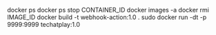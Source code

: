 docker ps
docker ps stop CONTAINER_ID
docker images -a
docker rmi IMAGE_ID
docker build -t webhook-action:1.0 .
sudo docker run -dt -p 9999:9999 techatplay:1.0